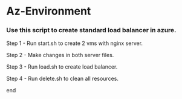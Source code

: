 # Az-Environment

### Use this script to create standard load balancer in azure.

Step 1 - Run start.sh to create 2 vms with nginx server.

Step 2 - Make changes in both server files.

Step 3 - Run load.sh to create load balancer.

Step 4 - Run delete.sh to clean all resources.

end
